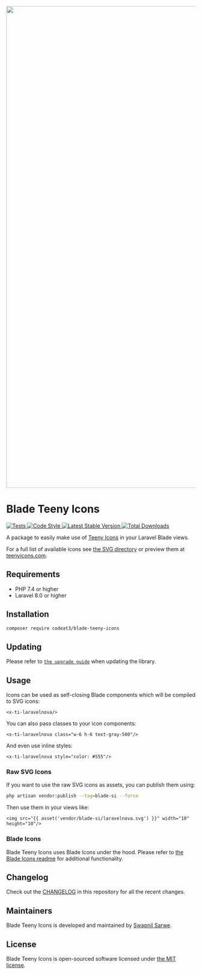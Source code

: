 <p align="center">
    <img src="https://banners.beyondco.de/Blade%20Teenye%20Icons.png?theme=light&packageManager=composer+require&packageName=codeat3%2Fblade-teeny-icons&pattern=architect&style=style_1&description=A+package+to+use+Teenye+Icons+in+your+Laravel+Blade+views&md=1&showWatermark=1&fontSize=100px&images=https%3A%2F%2Flaravel.com%2Fimg%2Flogomark.min.svg" width="1280" title="Social Card Blade Teeny Icons">
</p>

# Blade Teeny Icons

<a href="https://github.com/codeat3/blade-teeny-icons/actions?query=workflow%3ATests">
    <img src="https://github.com/codeat3/blade-teeny-icons/workflows/Tests/badge.svg" alt="Tests">
</a>
<a href="https://github.styleci.io/repos/258753939">
    <img src="https://github.styleci.io/repos/258753939/shield?style=flat" alt="Code Style">
</a>
<a href="https://packagist.org/packages/codeat3/blade-teeny-icons">
    <img src="https://img.shields.io/packagist/v/codeat3/blade-teeny-icons" alt="Latest Stable Version">
</a>
<a href="https://packagist.org/packages/codeat3/blade-teeny-icons">
    <img src="https://img.shields.io/packagist/dt/codeat3/blade-teeny-icons" alt="Total Downloads">
</a>

A package to easily make use of [Teeny Icons](https://github.com/teeny-icons/teeny-icons) in your Laravel Blade views.

For a full list of available icons see [the SVG directory](resources/svg) or preview them at [teenyicons.com](https://teenyicons.com/).

## Requirements

- PHP 7.4 or higher
- Laravel 8.0 or higher

## Installation

```bash
composer require codeat3/blade-teeny-icons
```

## Updating

Please refer to [`the upgrade guide`](UPGRADE.md) when updating the library.

## Usage

Icons can be used as self-closing Blade components which will be compiled to SVG icons:

```blade
<x-ti-laravelnova/>
```

You can also pass classes to your icon components:

```blade
<x-ti-laravelnova class="w-6 h-6 text-gray-500"/>
```

And even use inline styles:

```blade
<x-ti-laravelnova style="color: #555"/>
```

### Raw SVG Icons

If you want to use the raw SVG icons as assets, you can publish them using:

```bash
php artisan vendor:publish --tag=blade-si --force
```

Then use them in your views like:

```blade
<img src="{{ asset('vendor/blade-si/laravelnova.svg') }}" width="10" height="10"/>
```

### Blade Icons

Blade Teeny Icons uses Blade Icons under the hood. Please refer to [the Blade Icons readme](https://github.com/blade-ui-kit/blade-icons) for additional functionality.

## Changelog

Check out the [CHANGELOG](CHANGELOG.md) in this repository for all the recent changes.

## Maintainers

Blade Teeny Icons is developed and maintained by [Swapnil Sarwe](https://swapnilsarwe.com).

## License

Blade Teeny Icons is open-sourced software licensed under [the MIT license](LICENSE.md).
